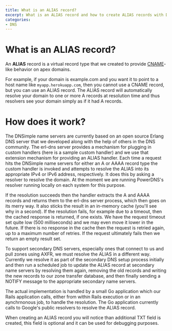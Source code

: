 ```yaml
---
title: What is an ALIAS record?
excerpt: What is an ALIAS record and how to create ALIAS records with DNSimple.
categories:
- DNS
---
```


# What is an ALIAS record?

An **ALIAS** record is a virtual record type that we created to provide [CNAME](/articles/cname-record)-like behavior on apex domains.

For example, if your domain is example.com and you want it to point to a host name like `myapp.herokuapp.com`, then you cannot use a CNAME record, but you can use an ALIAS record. The ALIAS record will automatically resolve your domain to one or more A records at resolution time and thus resolvers see your domain simply as if it had A records.

# How does it work?

The DNSimple name servers are currently based on an open source Erlang DNS server that we developed along with the help of others in the DNS community. The erl-dns server provides a mechanism for plugging in custom handlers (here is a sample custom handler) and we use that extension mechanism for providing an ALIAS handler. Each time a request hits the DNSimple name servers for either an A or AAAA record type the custom handler is invoked and attempts to resolve the ALIAS into its appropriate IPv4 or IPv6 address, respectively. It does this by asking a resolver to resolve the domain. At the moment we are running PowerDNS's resolver running locally on each system for this purpose.

If the resolution succeeds then the handler extracts the A and AAAA records and returns them to the erl-dns server process, which then goes on its merry way. It also sticks the result in an in-memory cache (you'll see why in a second).
If the resolution fails, for example due to a timeout, then the cached response is returned, if one exists. We have the request timeout set quite low (500 milliseconds) and we may even move it lower in the future. If there is no response in the cache then the request is retried again, up to a maximum number of retries. If the request ultimately fails then we return an empty result set.

To support secondary DNS servers, especially ones that connect to us and pull zones using AXFR, we must resolve the ALIAS in a different way. Currently we resolve it as part of the secondary DNS setup process initially and then run a scheduled job to update the ALIAS record at secondary name servers by resolving them again, removing the old records and writing the new records to our zone transfer database, and then finally sending a NOTIFY message to the appropriate secondary name servers.

The actual implementation is handled by a small Go application which our Rails application calls, either from within Rails execution or in an aynchrnonous job, to handle the resolution. The Go application currently calls to Google's public resolvers to resolve the ALIAS record.

When creating an ALIAS record you will notice than additional TXT field is created, this field is optional and it can be used for debugging purposes.

